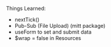 Things Learned:
- nextTick()
- Pub-Sub (File Upload) (mitt package)
- useForm to set and submit data
- $wrap = false in Resources